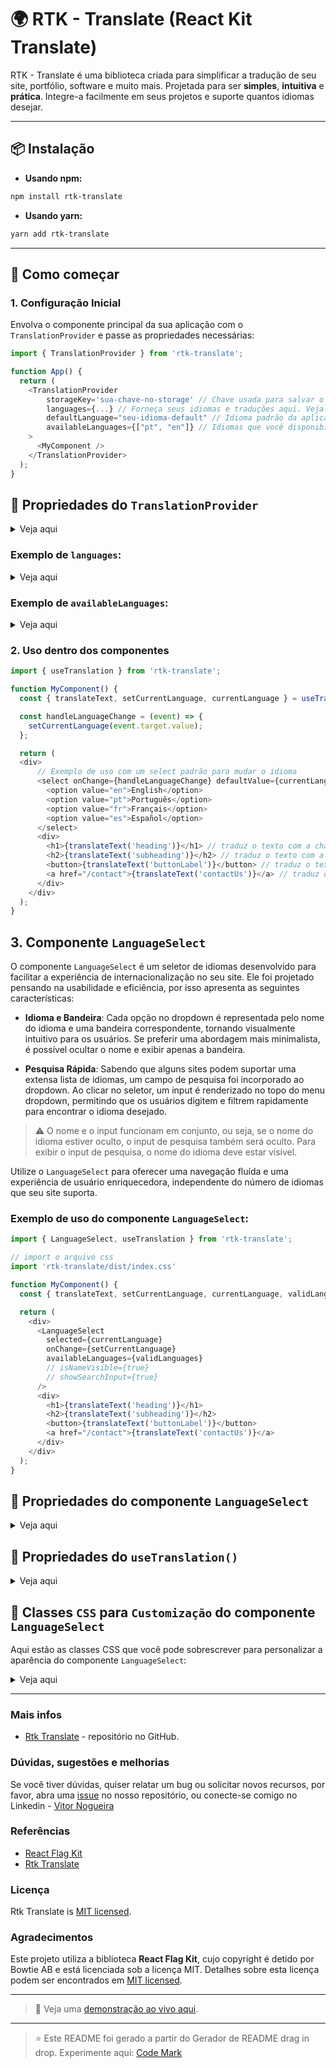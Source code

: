 # 🌍 RTK - Translate (React Kit Translate)

RTK - Translate é uma biblioteca criada para simplificar a tradução de seu site, portfólio, software e muito mais. Projetada para ser **simples**, **intuitiva** e **prática**. Integre-a facilmente em seus projetos e suporte quantos idiomas desejar.

---
## 📦 Instalação

- **Usando npm:**

```bash
npm install rtk-translate
```

- **Usando yarn:**

```bash
yarn add rtk-translate
```
--- 
## 🚀 Como começar

### 1. Configuração Inicial

Envolva o componente principal da sua aplicação com o `TranslationProvider` e passe as propriedades necessárias:

```typescript
import { TranslationProvider } from 'rtk-translate';

function App() {
  return (
    <TranslationProvider 
        storageKey='sua-chave-no-storage' // Chave usada para salvar o idioma selecionado no storage.
        languages={...} // Forneça seus idiomas e traduções aqui. Veja o exemplo abaixo.
        defaultLanguage="seu-idioma-default" // Idioma padrão da aplicação.
        availableLanguages={["pt", "en"]} // Idiomas que você disponibilizou nas traduções. Exemplo abaixo.
    >
      <MyComponent />
    </TranslationProvider>
  );
}
```

## 📝 Propriedades do `TranslationProvider`

<details>
<summary>Veja aqui</summary>


| Propriedade          | Tipo       | Descrição                                                                                                                       |
| -------------------- | ---------- | ------------------------------------------------------------------------------------------------------------------------------- |
| `storageKey`         | `string`   | Usado para salvar o idioma atual no localStorage, ela é opcional, caso não seja passada será salvo com a chave `rtk::language`. |
| `languages`          | `object`   | Objeto contendo os idiomas, chaves de identificação e as traduções desejadas.                                                   |
| `defaultLanguage`    | `string`   | Define um idioma padrão para o seu projeto, caso não seja passado será usado o valor default `pt`.                              |
| `availableLanguages` | `string[]` | Array contendo todos os idiomas disponíveis no seu array `languages`.                                                           |

</details>

### Exemplo de `languages`:

<details>
<summary>Veja aqui</summary>

```javascript
const languages = {
  pt: {
    heading: 'Título 1',
    subheading: 'Subtítulo A',
    buttonLabel: 'Clique Aqui',
    contactUs: 'Fale Conosco'
  },
  en: {
    heading: 'Title 1',
    subheading: 'Subheading A',
    buttonLabel: 'Click Here',
    contactUs: 'Contact Us'
  },
  fr: {
    heading: 'Titre 1',
    subheading: 'Sous-titre A',
    buttonLabel: 'Cliquez ici',
    contactUs: 'Contactez-nous'
  },
  es: {
    heading: 'Título 1',
    subheading: 'Subtítulo A',
    buttonLabel: 'Haz clic aquí',
    contactUs: 'Contáctenos'
  }
  // ...
}
```
</details>


### Exemplo de `availableLanguages`:

<details>
<summary>Veja aqui</summary>

```typescript
const availableLanguages = ['pt', 'en', 'fr', 'es'];
```

</details>


### 2. Uso dentro dos componentes

```typescript
import { useTranslation } from 'rtk-translate';

function MyComponent() {
  const { translateText, setCurrentLanguage, currentLanguage } = useTranslation();

  const handleLanguageChange = (event) => {
    setCurrentLanguage(event.target.value);
  };

  return (
  <div>
      // Exemplo de uso com um select padrão para mudar o idioma
      <select onChange={handleLanguageChange} defaultValue={currentLanguage}>
        <option value="en">English</option>
        <option value="pt">Português</option>
        <option value="fr">Français</option>
        <option value="es">Español</option>
      </select>
      <div>
        <h1>{translateText('heading')}</h1> // traduz o texto com a chave 'heading'
        <h2>{translateText('subheading')}</h2> // traduz o texto com a chave 'subheading'
        <button>{translateText('buttonLabel')}</button> // traduz o texto com a chave 'buttonLabel'
        <a href="/contact">{translateText('contactUs')}</a> // traduz o texto com a chave 'contactUs'
      </div>
    </div>
  );
}
```

## 3. Componente `LanguageSelect`
O componente `LanguageSelect` é um seletor de idiomas desenvolvido para facilitar a experiência de internacionalização no seu site. Ele foi projetado pensando na usabilidade e eficiência, por isso apresenta as seguintes características:

- **Idioma e Bandeira**: Cada opção no dropdown é representada pelo nome do idioma e uma bandeira correspondente, tornando visualmente intuitivo para os usuários. Se preferir uma abordagem mais minimalista, é possível ocultar o nome e exibir apenas a bandeira.

- **Pesquisa Rápida**: Sabendo que alguns sites podem suportar uma extensa lista de idiomas, um campo de pesquisa foi incorporado ao dropdown. Ao clicar no seletor, um input é renderizado no topo do menu dropdown, permitindo que os usuários digitem e filtrem rapidamente para encontrar o idioma desejado.

>⚠️ O nome e o input funcionam em conjunto, ou seja, se o nome do idioma estiver oculto, o input de pesquisa também será oculto. Para exibir o input de pesquisa, o nome do idioma deve estar visível.

Utilize o `LanguageSelect` para oferecer uma navegação fluída e uma experiência de usuário enriquecedora, independente do número de idiomas que seu site suporta.

### Exemplo de uso do componente `LanguageSelect`:
```typescript
import { LanguageSelect, useTranslation } from 'rtk-translate';

// import o arquivo css 
import 'rtk-translate/dist/index.css'

function MyComponent() {
  const { translateText, setCurrentLanguage, currentLanguage, validLanguages } = useTranslation();

  return (
    <div>
      <LanguageSelect
        selected={currentLanguage}
        onChange={setCurrentLanguage}
        availableLanguages={validLanguages}
        // isNameVisible={true}
        // showSearchInput={true}
      />
      <div>
        <h1>{translateText('heading')}</h1>
        <h2>{translateText('subheading')}</h2>
        <button>{translateText('buttonLabel')}</button>
        <a href="/contact">{translateText('contactUs')}</a>
      </div>
    </div>
  );
}

```

## 📝 Propriedades do componente `LanguageSelect`

<details>
<summary>Veja aqui</summary>

| Propriedade          | Tipo       | Descrição                                                                                                                                                                              |
| -------------------- | ---------- | -------------------------------------------------------------------------------------------------------------------------------------------------------------------------------------- |
| `selected`           | `string`   | Idioma atual do site, pode ser obtido através da propriedade `currentLanguage` do `useTranslation()`.                                                                                  |
| `onChange`           | `function` | Função que muda o idioma atual do site. Pode ser obtida através da propriedade `setCurrentLanguage` do `useTranslation()`.                                                             |
| `availableLanguages` | `string[]` | Array que a `rtk-translate` já validou com base nos seus idiomas fornecidos ao `TranslationProvider`. É disponibilizado através da propriedade `validLanguages` do `useTranslation()`. |
| `isNameVisible`      | `boolean`  | Booleano que define se o nome do idioma será renderizado junto com a bandeira, o valor default é `true`.                                                                               |
| `showSearchInput`    | `boolean`  | Booleano que define se o campo de pesquisa será renderizado no dropdown, o valor default é `true`.                                                                                    |

</details>


## 📝 Propriedades do `useTranslation()`
<details>
<summary>Veja aqui</summary>

| Propriedade          | Tipo       | Descrição                                                                                                    |
| -------------------- | ---------- | ------------------------------------------------------------------------------------------------------------ |
| `translateText`      | `function` | Função que retorna a tradução correspondente à chave fornecida. Recebe a chave do texto que deseja traduzir. |
| `setCurrentLanguage` | `function` | Função que define o idioma atual do site. Recebe o novo idioma desejado como parâmetro.                      |
| `currentLanguage`    | `string`   | Representa o idioma atual em uso no site.                                                                    |
| `validLanguages`     | `string[]` | Array de idiomas validados pela `rtk-translate`, com base nos idiomas fornecidos ao `TranslationProvider`.   |

</details>


## 🎨 Classes `CSS` para `Customização` do componente `LanguageSelect`
Aqui estão as classes CSS que você pode sobrescrever para personalizar a aparência do componente `LanguageSelect`:
<details>
<summary>Veja aqui</summary>

| Classe                                               | Descrição                                        | Sobrescrição Sugerida                                                    |
| ---------------------------------------------------- | ------------------------------------------------ | ------------------------------------------------------------------------ |
| `.rtk-language-selector`                             | Estilização geral do seletor de idioma.          | `.rtk-language-selector { ... !important; }`                             |
| `.rtk-current-language`                              | Estilo do idioma atual exibido.                  | `.rtk-current-language { ... !important; }`                              |
| `.rtk-current-language > img`                        | Estilo da imagem/bandeira do idioma atual.       | `.rtk-current-language > img { ... !important; }`                        |
| `.rtk-languages-dropdown`                            | Estilo do menu dropdown que lista os idiomas.    | `.rtk-languages-dropdown { ... !important; }`                            |
| `.rtk-languages-dropdown .rtk-language-option > img` | Estilo da imagem/bandeira nos itens do dropdown. | `.rtk-languages-dropdown .rtk-language-option > img { ... !important; }` |
| `.rtk-language-option, .rtk-language-no-results`     | Estilo dos itens individuais no dropdown.        | `.rtk-language-option { ... !important; }`                               |
| `.rtk-language-option:last-child`                    | Estilo para o último item no dropdown.           | `.rtk-language-option:last-child { ... !important; }`                    |
| `.rtk-language-option:hover`                         | Estilo hover dos itens no dropdown.              | `.rtk-language-option:hover { ... !important; }`                         |
| `.rtk-language-input-search`                         | Estilo do campo de busca no dropdown.            | `.rtk-language-input-search { ... !important; }`                         |                                      


</details>

---

### Mais infos 
- [Rtk Translate](https://github.com/vitor-nogueira-dev/rtk-translate) - repositório no GitHub.

### Dúvidas, sugestões e melhorias 
Se você tiver dúvidas, quiser relatar um bug ou solicitar novos recursos, por favor, abra uma [issue](https://github.com/vitor-nogueira-dev/rtk-translate/issues) no nosso repositório, ou conecte-se comigo no Linkedin - [Vitor Nogueira](https://www.linkedin.com/in/vitor-nogueira-dev/)

### Referências
- [React Flag Kit](https://www.npmjs.com/package/react-flag-kit)
- [Rtk Translate](https://www.npmjs.com/package/rtk-translate)

### Licença
Rtk Translate is [MIT licensed](./LICENSE).

### Agradecimentos

Este projeto utiliza a biblioteca **React Flag Kit**, cujo copyright é detido por Bowtie AB e está licenciada sob a licença MIT. Detalhes sobre esta licença podem ser encontrados em [MIT licensed](./LICENSE-ReactFlagKit.txt).

---
> 🔗 Veja uma [demonstração ao vivo aqui](https://rtk-translate-demo.vercel.app/).

---
> ⭐️ Este README foi gerado a partir do Gerador de README drag in drop. Experimente aqui: [Code Mark](https://code-mark.vercel.app/)
